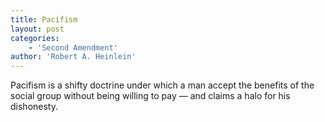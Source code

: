 ```yaml
---
title: Pacifism
layout: post
categories:
    - 'Second Amendment'
author: 'Robert A. Heinlein'
---
```


Pacifism is a shifty doctrine under which a man accept the benefits of the social group without being willing to pay — and claims a halo for his dishonesty.